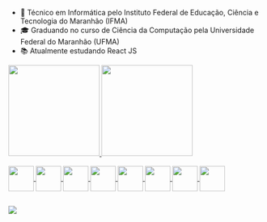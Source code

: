 - 🥉 Técnico em Informática pelo Instituto Federal de Educação, Ciência e Tecnologia do Maranhão (IFMA)
- 🎓 Graduando no curso de Ciência da Computação pela Universidade Federal do Maranhão (UFMA)
- 📚 Atualmente <!--reaprendendo PHP e-->estudando React JS

 <div>
  <a href="https://github.com/IA-V">
  <img height="180em" src="https://github-readme-stats.vercel.app/api?username=IA-V&show_icons=true&theme=radical&include_all_commits=true&count_private=true"/>
  <img height="180em" src="https://github-readme-stats.vercel.app/api/top-langs/?username=IA-V&layout=compact&langs_count=7&theme=radical"/>
 </div>
 
 <div style="display: inline_block"><br>
   <img align="center" width:="50" height="50" src="https://cdn.jsdelivr.net/gh/devicons/devicon/icons/java/java-original.svg" /> 
   <img align="center" width:="50" height="50" src="https://cdn.jsdelivr.net/gh/devicons/devicon/icons/c/c-original.svg" />
   <img align="center" width:="50" height="50" src="https://cdn.jsdelivr.net/gh/devicons/devicon/icons/javascript/javascript-plain.svg" />
   <img align="center" width:="50" height="50" src="https://cdn.jsdelivr.net/gh/devicons/devicon/icons/react/react-original-wordmark.svg" />
   <img align="center" width:="50" height="50" src="https://cdn.jsdelivr.net/gh/devicons/devicon/icons/html5/html5-original.svg" />
   <img align="center" width:="50" height="50" src="https://cdn.jsdelivr.net/gh/devicons/devicon/icons/css3/css3-original.svg" />
   <img align="center" width:="50" height="50" src="https://cdn.jsdelivr.net/gh/devicons/devicon/icons/php/php-original.svg" />
   <img align="center" width:="50" height="50" src="https://cdn.jsdelivr.net/gh/devicons/devicon/icons/python/python-original.svg" />
 </div>
  
  ##
  
 <div>
  <a href = "mailto:iago.vsc@discente.ufma.br"><img src="https://img.shields.io/badge/Gmail-D14836?style=for-the-badge&logo=gmail&logoColor=white" target="_blank"></a>
 </div>
